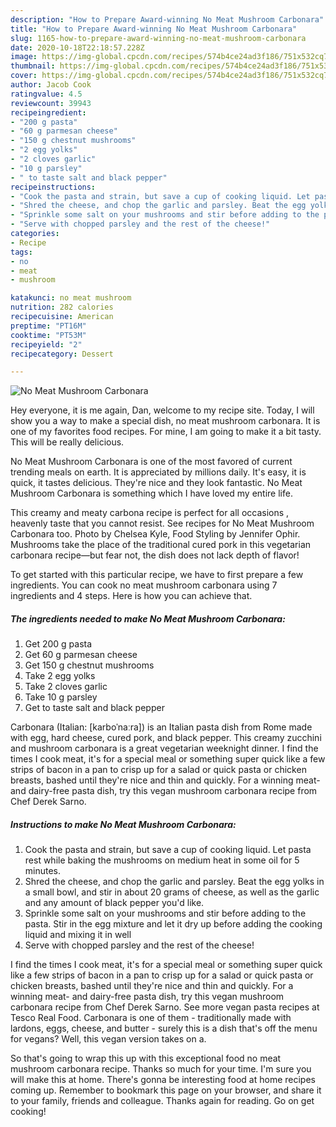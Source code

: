 ```yaml
---
description: "How to Prepare Award-winning No Meat Mushroom Carbonara"
title: "How to Prepare Award-winning No Meat Mushroom Carbonara"
slug: 1165-how-to-prepare-award-winning-no-meat-mushroom-carbonara
date: 2020-10-18T22:18:57.228Z
image: https://img-global.cpcdn.com/recipes/574b4ce24ad3f186/751x532cq70/no-meat-mushroom-carbonara-recipe-main-photo.jpg
thumbnail: https://img-global.cpcdn.com/recipes/574b4ce24ad3f186/751x532cq70/no-meat-mushroom-carbonara-recipe-main-photo.jpg
cover: https://img-global.cpcdn.com/recipes/574b4ce24ad3f186/751x532cq70/no-meat-mushroom-carbonara-recipe-main-photo.jpg
author: Jacob Cook
ratingvalue: 4.5
reviewcount: 39943
recipeingredient:
- "200 g pasta"
- "60 g parmesan cheese"
- "150 g chestnut mushrooms"
- "2 egg yolks"
- "2 cloves garlic"
- "10 g parsley"
- " to taste salt and black pepper"
recipeinstructions:
- "Cook the pasta and strain, but save a cup of cooking liquid. Let pasta rest while baking the mushrooms on medium heat in some oil for 5 minutes."
- "Shred the cheese, and chop the garlic and parsley. Beat the egg yolks in a small bowl, and stir in about 20 grams of cheese, as well as the garlic and any amount of black pepper you&#39;d like."
- "Sprinkle some salt on your mushrooms and stir before adding to the pasta. Stir in the egg mixture and let it dry up before adding the cooking liquid and mixing it in well"
- "Serve with chopped parsley and the rest of the cheese!"
categories:
- Recipe
tags:
- no
- meat
- mushroom

katakunci: no meat mushroom 
nutrition: 282 calories
recipecuisine: American
preptime: "PT16M"
cooktime: "PT53M"
recipeyield: "2"
recipecategory: Dessert

---
```



![No Meat Mushroom Carbonara](https://img-global.cpcdn.com/recipes/574b4ce24ad3f186/751x532cq70/no-meat-mushroom-carbonara-recipe-main-photo.jpg)

Hey everyone, it is me again, Dan, welcome to my recipe site. Today, I will show you a way to make a special dish, no meat mushroom carbonara. It is one of my favorites food recipes. For mine, I am going to make it a bit tasty. This will be really delicious.

No Meat Mushroom Carbonara is one of the most favored of current trending meals on earth. It is appreciated by millions daily. It's easy, it is quick, it tastes delicious. They're nice and they look fantastic. No Meat Mushroom Carbonara is something which I have loved my entire life.

This creamy and meaty carbona recipe is perfect for all occasions , heavenly taste that you cannot resist. See recipes for No Meat Mushroom Carbonara too. Photo by Chelsea Kyle, Food Styling by Jennifer Ophir. Mushrooms take the place of the traditional cured pork in this vegetarian carbonara recipe—but fear not, the dish does not lack depth of flavor!


To get started with this particular recipe, we have to first prepare a few ingredients. You can cook no meat mushroom carbonara using 7 ingredients and 4 steps. Here is how you can achieve that.

<!--inarticleads1-->

##### The ingredients needed to make No Meat Mushroom Carbonara:

1. Get 200 g pasta
1. Get 60 g parmesan cheese
1. Get 150 g chestnut mushrooms
1. Take 2 egg yolks
1. Take 2 cloves garlic
1. Take 10 g parsley
1. Get  to taste salt and black pepper


Carbonara (Italian: [karboˈnaːra]) is an Italian pasta dish from Rome made with egg, hard cheese, cured pork, and black pepper. This creamy zucchini and mushroom carbonara is a great vegetarian weeknight dinner. I find the times I cook meat, it&#39;s for a special meal or something super quick like a few strips of bacon in a pan to crisp up for a salad or quick pasta or chicken breasts, bashed until they&#39;re nice and thin and quickly. For a winning meat- and dairy-free pasta dish, try this vegan mushroom carbonara recipe from Chef Derek Sarno. 

<!--inarticleads2-->

##### Instructions to make No Meat Mushroom Carbonara:

1. Cook the pasta and strain, but save a cup of cooking liquid. Let pasta rest while baking the mushrooms on medium heat in some oil for 5 minutes.
1. Shred the cheese, and chop the garlic and parsley. Beat the egg yolks in a small bowl, and stir in about 20 grams of cheese, as well as the garlic and any amount of black pepper you&#39;d like.
1. Sprinkle some salt on your mushrooms and stir before adding to the pasta. Stir in the egg mixture and let it dry up before adding the cooking liquid and mixing it in well
1. Serve with chopped parsley and the rest of the cheese!


I find the times I cook meat, it&#39;s for a special meal or something super quick like a few strips of bacon in a pan to crisp up for a salad or quick pasta or chicken breasts, bashed until they&#39;re nice and thin and quickly. For a winning meat- and dairy-free pasta dish, try this vegan mushroom carbonara recipe from Chef Derek Sarno. See more vegan pasta recipes at Tesco Real Food. Carbonara is one of them - traditionally made with lardons, eggs, cheese, and butter - surely this is a dish that&#39;s off the menu for vegans? Well, this vegan version takes on a. 

So that's going to wrap this up with this exceptional food no meat mushroom carbonara recipe. Thanks so much for your time. I'm sure you will make this at home. There's gonna be interesting food at home recipes coming up. Remember to bookmark this page on your browser, and share it to your family, friends and colleague. Thanks again for reading. Go on get cooking!
